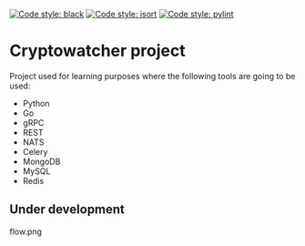 [![Code style: black](https://img.shields.io/badge/code%20style-black-000000.svg)](https://github.com/psf/black)
[![Code style: isort](https://img.shields.io/badge/code%20style-isort-blue.svg)](https://isort.dev/)
[![Code style: pylint](https://img.shields.io/badge/code%20style-pylint-blue.svg)](https://pypi.org/project/pylint/)


# Cryptowatcher project

Project used for learning purposes where the following tools are going to be used:
- Python
- Go
- gRPC
- REST
- NATS
- Celery
- MongoDB
- MySQL
- Redis

## Under development

flow.png

